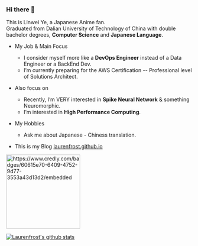 ### Hi there 👋

This is Linwei Ye, a Japanese Anime fan.  
Graduated from Dalian University of Technology of China with double bachelor degrees, **Computer Science** and **Japanese Language**.  

+ My Job & Main Focus
  - I consider myself more like a **DevOps Engineer** instead of a Data Engineer or a BackEnd Dev.
  - I’m currently preparing for the AWS Certification -- Professional level of Solutions Architect.  

+ Also focus on
  - Recently, I’m VERY interested in **Spike Neural Network** & something Neuromorphic.  
  - I’m interested in **High Performance Computing**.  

+ My Hobbies
  - Ask me about Japanese - Chiness translation.  

+ This is my Blog [laurenfrost.github.io](https://laurenfrost.github.io/)  


<img width="200" height="200" alt="https://www.credly.com/badges/60615e70-6409-4752-9d77-3553a43d13d2/embedded" src="https://images.credly.com/images/0e284c3f-5164-4b21-8660-0d84737941bc/image.png">

[![Laurenfrost's github stats](https://github-readme-stats.vercel.app/api?username=laurenfrost&count_private=true&show_icons=true&theme=slateorange)](https://github.com/Laurenfrost/)
